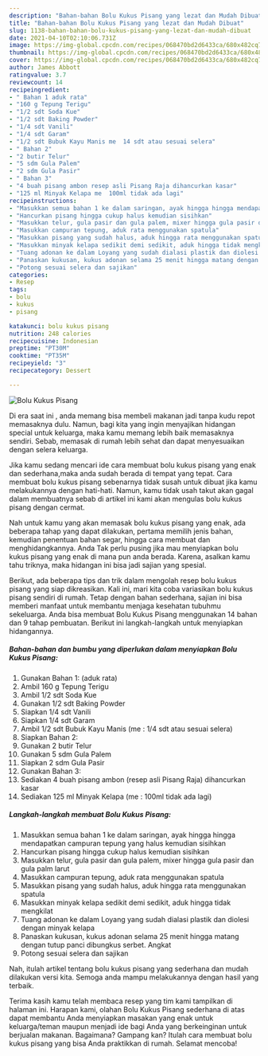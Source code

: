```yaml
---
description: "Bahan-bahan Bolu Kukus Pisang yang lezat dan Mudah Dibuat"
title: "Bahan-bahan Bolu Kukus Pisang yang lezat dan Mudah Dibuat"
slug: 1138-bahan-bahan-bolu-kukus-pisang-yang-lezat-dan-mudah-dibuat
date: 2021-04-10T02:10:06.731Z
image: https://img-global.cpcdn.com/recipes/068470bd2d6433ca/680x482cq70/bolu-kukus-pisang-foto-resep-utama.jpg
thumbnail: https://img-global.cpcdn.com/recipes/068470bd2d6433ca/680x482cq70/bolu-kukus-pisang-foto-resep-utama.jpg
cover: https://img-global.cpcdn.com/recipes/068470bd2d6433ca/680x482cq70/bolu-kukus-pisang-foto-resep-utama.jpg
author: James Abbott
ratingvalue: 3.7
reviewcount: 14
recipeingredient:
- " Bahan 1 aduk rata"
- "160 g Tepung Terigu"
- "1/2 sdt Soda Kue"
- "1/2 sdt Baking Powder"
- "1/4 sdt Vanili"
- "1/4 sdt Garam"
- "1/2 sdt Bubuk Kayu Manis me  14 sdt atau sesuai selera"
- " Bahan 2"
- "2 butir Telur"
- "5 sdm Gula Palem"
- "2 sdm Gula Pasir"
- " Bahan 3"
- "4 buah pisang ambon resep asli Pisang Raja dihancurkan kasar"
- "125 ml Minyak Kelapa me  100ml tidak ada lagi"
recipeinstructions:
- "Masukkan semua bahan 1 ke dalam saringan, ayak hingga hingga mendapatkan campuran tepung yang halus kemudian sisihkan"
- "Hancurkan pisang hingga cukup halus kemudian sisihkan"
- "Masukkan telur, gula pasir dan gula palem, mixer hingga gula pasir dan gula palm larut"
- "Masukkan campuran tepung, aduk rata menggunakan spatula"
- "Masukkan pisang yang sudah halus, aduk hingga rata menggunakan spatula"
- "Masukkan minyak kelapa sedikit demi sedikit, aduk hingga tidak mengkilat"
- "Tuang adonan ke dalam Loyang yang sudah dialasi plastik dan diolesi dengan minyak kelapa"
- "Panaskan kukusan, kukus adonan selama 25 menit hingga matang dengan tutup panci dibungkus serbet. Angkat"
- "Potong sesuai selera dan sajikan"
categories:
- Resep
tags:
- bolu
- kukus
- pisang

katakunci: bolu kukus pisang 
nutrition: 248 calories
recipecuisine: Indonesian
preptime: "PT30M"
cooktime: "PT35M"
recipeyield: "3"
recipecategory: Dessert

---
```



![Bolu Kukus Pisang](https://img-global.cpcdn.com/recipes/068470bd2d6433ca/680x482cq70/bolu-kukus-pisang-foto-resep-utama.jpg)

Di era  saat ini , anda memang bisa membeli makanan jadi tanpa kudu repot memasaknya dulu. Namun, bagi kita yang ingin menyajikan hidangan special untuk keluarga, maka kamu memang lebih baik memasaknya sendiri. Sebab, memasak di rumah lebih sehat dan dapat menyesuaikan dengan selera keluarga.

Jika kamu sedang mencari ide cara membuat bolu kukus pisang yang enak dan sederhana,maka anda sudah berada di tempat yang tepat. Cara membuat bolu kukus pisang  sebenarnya tidak susah untuk dibuat jika kamu melakukannya dengan hati-hati. Namun, kamu tidak usah takut akan gagal dalam membuatnya 
sebab di artikel ini kami akan mengulas bolu kukus pisang dengan cermat.  



Nah untuk kamu yang akan memasak bolu kukus pisang yang enak, ada beberapa tahap yang dapat dilakukan, pertama memilih jenis bahan, kemudian penentuan bahan segar, hingga cara membuat dan menghidangkannya. Anda Tak perlu pusing jika mau menyiapkan bolu kukus pisang yang enak di mana pun anda berada. Karena, asalkan kamu  tahu triknya, maka hidangan ini bisa jadi sajian yang spesial.

Berikut, ada beberapa tips dan trik dalam mengolah resep bolu kukus pisang yang siap dikreasikan. Kali ini, mari kita coba variasikan bolu kukus pisang sendiri di rumah. Tetap dengan bahan sederhana, sajian ini bisa memberi manfaat untuk membantu menjaga kesehatan tubuhmu sekeluarga. Anda bisa membuat Bolu Kukus Pisang menggunakan 14 bahan dan 9 tahap pembuatan. Berikut ini langkah-langkah untuk menyiapkan hidangannya.

<!--inarticleads1-->

##### Bahan-bahan dan bumbu yang diperlukan dalam menyiapkan Bolu Kukus Pisang:

1. Gunakan  Bahan 1: (aduk rata)
1. Ambil 160 g Tepung Terigu
1. Ambil 1/2 sdt Soda Kue
1. Gunakan 1/2 sdt Baking Powder
1. Siapkan 1/4 sdt Vanili
1. Siapkan 1/4 sdt Garam
1. Ambil 1/2 sdt Bubuk Kayu Manis (me : 1/4 sdt atau sesuai selera)
1. Siapkan  Bahan 2:
1. Gunakan 2 butir Telur
1. Gunakan 5 sdm Gula Palem
1. Siapkan 2 sdm Gula Pasir
1. Gunakan  Bahan 3:
1. Sediakan 4 buah pisang ambon (resep asli Pisang Raja) dihancurkan kasar
1. Sediakan 125 ml Minyak Kelapa (me : 100ml tidak ada lagi)




<!--inarticleads2-->

##### Langkah-langkah membuat Bolu Kukus Pisang:

1. Masukkan semua bahan 1 ke dalam saringan, ayak hingga hingga mendapatkan campuran tepung yang halus kemudian sisihkan
1. Hancurkan pisang hingga cukup halus kemudian sisihkan
1. Masukkan telur, gula pasir dan gula palem, mixer hingga gula pasir dan gula palm larut
1. Masukkan campuran tepung, aduk rata menggunakan spatula
1. Masukkan pisang yang sudah halus, aduk hingga rata menggunakan spatula
1. Masukkan minyak kelapa sedikit demi sedikit, aduk hingga tidak mengkilat
1. Tuang adonan ke dalam Loyang yang sudah dialasi plastik dan diolesi dengan minyak kelapa
1. Panaskan kukusan, kukus adonan selama 25 menit hingga matang dengan tutup panci dibungkus serbet. Angkat
1. Potong sesuai selera dan sajikan




Nah, itulah artikel tentang  bolu kukus pisang  yang sederhana dan mudah dilakukan versi kita. Semoga anda mampu melakukannya dengan hasil yang terbaik. 

Terima kasih kamu telah membaca resep yang tim kami tampilkan di halaman ini. Harapan kami, olahan  Bolu Kukus Pisang sederhana di atas dapat membantu Anda menyiapkan masakan yang enak untuk keluarga/teman maupun menjadi ide bagi Anda yang berkeinginan untuk berjualan makanan. Bagaimana? Gampang kan? Itulah cara membuat bolu kukus pisang yang bisa Anda praktikkan di rumah. Selamat mencoba!

